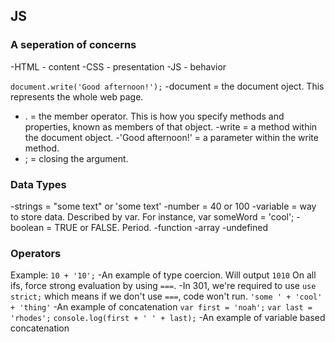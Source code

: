 ## JS

### A seperation of concerns
-HTML - content
-CSS - presentation
-JS - behavior

`document.write('Good afternoon!');`
-document = the document oject. This represents the whole web page.
- . = the member operator. This is how you specify methods and properties, known as members of that object.
-write = a method within the document object.
-'Good afternoon!' = a parameter within the write method.
- ; = closing the argument.

### Data Types
-strings = "some text" or 'some text'
-number = 40 or 100
-variable = way to store data. Described by var. For instance, var someWord = 'cool';
-boolean = TRUE or FALSE. Period.
-function
-array
-undefined

### Operators
Example: `10 + '10';`
-An example of type coercion. Will output `1010` On all ifs, force strong evaluation by using `===`.
-In 301, we're required to use `use strict;` which means if we don't use `===`, code won't run.
`'some ' + 'cool' + 'thing'`
-An example of concatenation
`var first = 'noah';`
`var last = 'rhodes';`
`console.log(first + ' ' + last);`
-An example of variable based concatenation

